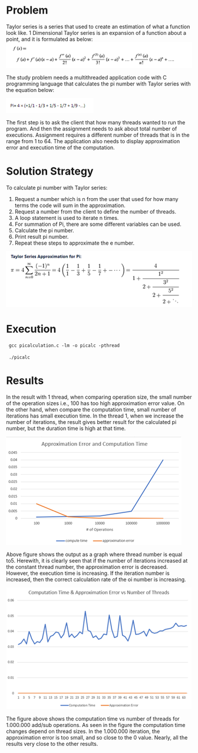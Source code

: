 # Problem

Taylor series is a series that used to create an estimation of what a function look like. 1 Dimensional Taylor series is an expansion of a function about a point, and it is formulated as below:
![alt text](https://github.com/erkanfatma/PICalculationWithMultiThreads/blob/main/img/formula.png)

The study problem needs a multithreaded application code with C programming language that calculates the pi number with Taylor series with the equation below:

![alt text](https://github.com/erkanfatma/PICalculationWithMultiThreads/blob/main/img/formula2.png)

The first step is to ask the client that how many threads wanted to run the program.  And then the assignment needs to ask about total number of executions. Assignment requires a different number of threads that is in the range from 1 to 64. The application also needs to display approximation error and execution time of the computation. 

# Solution Strategy

To calculate pi number with Taylor series:
1.	Request a number which is n from the user that used for how many terms the code will sum in the approximation.
2.	Request a number from the client to define the number of threads. 
3.	A loop statement is used to iterate n times.
4.	For summation of Pi, there are some different variables can be used.
5.	Calculate the pi number.
6.	Print result pi number.
7.	Repeat these steps to approximate the e number.

![alt text](https://github.com/erkanfatma/PICalculationWithMultiThreads/blob/main/img/formula3.png)

# Execution 

```
 gcc picalculation.c -lm -o picalc -pthread
 
 ./picalc
```

# Results

In the result with 1 thread, when comparing operation size, the small number of the operation sizes i.e., 100 has too high approximation error value. On the other hand, when compare the computation time, small number of iterations has small execution time. In the thread 1, when we increase the number of iterations, the result gives better result for the calculated pi number, but the duration time is high at that time.

![alt text](https://github.com/erkanfatma/PICalculationWithMultiThreads/blob/main/img/figure1.png)

Above figure shows the output as a graph where thread number is equal to5. Herewith, it is clearly seen that if the number of iterations increased at the constant thread number, the approximation error is decreased. However, the execution time is increasing. If the iteration number is increased, then the correct calculation rate of the oi number is increasing. 

![alt text](https://github.com/erkanfatma/PICalculationWithMultiThreads/blob/main/img/figure2.png)

The figure above shows the computation time vs number of threads for 1.000.000 add/sub operations. As seen in the figure the computation time changes depend on thread sizes. In the 1.000.000 iteration, the approximation error is too small, and so close to the 0 value. Nearly, all the results very close to the other results. 
